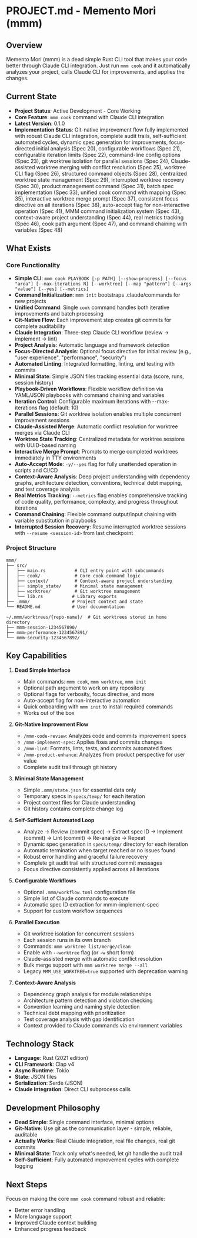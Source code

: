 # PROJECT.md - Memento Mori (mmm)

## Overview

Memento Mori (mmm) is a dead simple Rust CLI tool that makes your code better through Claude CLI integration. Just run `mmm cook` and it automatically analyzes your project, calls Claude CLI for improvements, and applies the changes.

## Current State

- **Project Status**: Active Development - Core Working
- **Core Feature**: `mmm cook` command with Claude CLI integration
- **Latest Version**: 0.1.0
- **Implementation Status**: Git-native improvement flow fully implemented with robust Claude CLI integration, complete audit trails, self-sufficient automated cycles, dynamic spec generation for improvements, focus-directed initial analysis (Spec 20), configurable workflows (Spec 21), configurable iteration limits (Spec 22), command-line config options (Spec 23), git worktree isolation for parallel sessions (Spec 24), Claude-assisted worktree merging with conflict resolution (Spec 25), worktree CLI flag (Spec 26), structured command objects (Spec 28), centralized worktree state management (Spec 29), interrupted worktree recovery (Spec 30), product management command (Spec 31), batch spec implementation (Spec 33), unified cook command with mapping (Spec 35), interactive worktree merge prompt (Spec 37), consistent focus directive on all iterations (Spec 38), auto-accept flag for non-interactive operation (Spec 41), MMM command initialization system (Spec 43), context-aware project understanding (Spec 44), real metrics tracking (Spec 46), cook path argument (Spec 47), and command chaining with variables (Spec 48)

## What Exists

### Core Functionality
- **Simple CLI**: `mmm cook PLAYBOOK [-p PATH] [--show-progress] [--focus "area"] [--max-iterations N] [--worktree] [--map "pattern"] [--args "value"] [--yes] [--metrics]`
- **Command Initialization**: `mmm init` bootstraps .claude/commands for new projects
- **Unified Command**: Single `cook` command handles both iterative improvements and batch processing
- **Git-Native Flow**: Each improvement step creates git commits for complete auditability
- **Claude Integration**: Three-step Claude CLI workflow (review → implement → lint)
- **Project Analysis**: Automatic language and framework detection
- **Focus-Directed Analysis**: Optional focus directive for initial review (e.g., "user experience", "performance", "security")
- **Automated Linting**: Integrated formatting, linting, and testing with commits
- **Minimal State**: Simple JSON files tracking essential data (score, runs, session history)
- **Playbook-Driven Workflows**: Flexible workflow definition via YAML/JSON playbooks with command chaining and variables
- **Iteration Control**: Configurable maximum iterations with --max-iterations flag (default: 10)
- **Parallel Sessions**: Git worktree isolation enables multiple concurrent improvement sessions
- **Claude-Assisted Merge**: Automatic conflict resolution for worktree merges via Claude CLI
- **Worktree State Tracking**: Centralized metadata for worktree sessions with UUID-based naming
- **Interactive Merge Prompt**: Prompts to merge completed worktrees immediately in TTY environments
- **Auto-Accept Mode**: `-y/--yes` flag for fully unattended operation in scripts and CI/CD
- **Context-Aware Analysis**: Deep project understanding with dependency graphs, architecture detection, conventions, technical debt mapping, and test coverage analysis
- **Real Metrics Tracking**: `--metrics` flag enables comprehensive tracking of code quality, performance, complexity, and progress throughout iterations
- **Command Chaining**: Flexible command output/input chaining with variable substitution in playbooks
- **Interrupted Session Recovery**: Resume interrupted worktree sessions with `--resume <session-id>` from last checkpoint

### Project Structure
```
mmm/
├── src/
│   ├── main.rs           # CLI entry point with subcommands
│   ├── cook/             # Core cook command logic
│   ├── context/          # Context-aware project understanding
│   ├── simple_state/     # Minimal state management
│   ├── worktree/         # Git worktree management
│   └── lib.rs           # Library exports
├── .mmm/                # Project context and state
└── README.md            # User documentation

~/.mmm/worktrees/{repo-name}/  # Git worktrees stored in home directory
├── mmm-session-1234567890/
├── mmm-performance-1234567891/
└── mmm-security-1234567892/
```

## Key Capabilities

1. **Dead Simple Interface**
   - Main commands: `mmm cook`, `mmm worktree`, `mmm init`
   - Optional path argument to work on any repository
   - Optional flags for verbosity, focus directive, and more
   - Auto-accept flag for non-interactive automation
   - Quick onboarding with `mmm init` to install required commands
   - Works out of the box

2. **Git-Native Improvement Flow**
   - `/mmm-code-review`: Analyzes code and commits improvement specs
   - `/mmm-implement-spec`: Applies fixes and commits changes
   - `/mmm-lint`: Formats, lints, tests, and commits automated fixes
   - `/mmm-product-enhance`: Analyzes from product perspective for user value
   - Complete audit trail through git history

3. **Minimal State Management**
   - Simple `.mmm/state.json` for essential data only
   - Temporary specs in `specs/temp/` for each iteration
   - Project context files for Claude understanding
   - Git history contains complete change log

4. **Self-Sufficient Automated Loop**
   - Analyze → Review (commit spec) → Extract spec ID → Implement (commit) → Lint (commit) → Re-analyze → Repeat
   - Dynamic spec generation in `specs/temp/` directory for each iteration
   - Automatic termination when target reached or no issues found
   - Robust error handling and graceful failure recovery
   - Complete git audit trail with structured commit messages
   - Focus directive consistently applied across all iterations

5. **Configurable Workflows**
   - Optional `.mmm/workflow.toml` configuration file
   - Simple list of Claude commands to execute
   - Automatic spec ID extraction for mmm-implement-spec
   - Support for custom workflow sequences

6. **Parallel Execution**
   - Git worktree isolation for concurrent sessions
   - Each session runs in its own branch
   - Commands: `mmm worktree list/merge/clean`
   - Enable with `--worktree` flag (or `-w` short form)
   - Claude-assisted merge with automatic conflict resolution
   - Bulk merge support with `mmm worktree merge --all`
   - Legacy `MMM_USE_WORKTREE=true` supported with deprecation warning

7. **Context-Aware Analysis**
   - Dependency graph analysis for module relationships
   - Architecture pattern detection and violation checking
   - Convention learning and naming style detection
   - Technical debt mapping with prioritization
   - Test coverage analysis with gap identification
   - Context provided to Claude commands via environment variables

## Technology Stack

- **Language**: Rust (2021 edition)
- **CLI Framework**: Clap v4
- **Async Runtime**: Tokio
- **State**: JSON files
- **Serialization**: Serde (JSON)
- **Claude Integration**: Direct CLI subprocess calls

## Development Philosophy

- **Dead Simple**: Single command interface, minimal options
- **Git-Native**: Use git as the communication layer - simple, reliable, auditable
- **Actually Works**: Real Claude integration, real file changes, real git commits
- **Minimal State**: Track only what's needed, let git handle the audit trail
- **Self-Sufficient**: Fully automated improvement cycles with complete logging

## Next Steps

Focus on making the core `mmm cook` command robust and reliable:
- Better error handling
- More language support
- Improved Claude context building
- Enhanced progress feedback